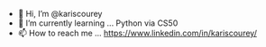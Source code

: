 - 👋 Hi, I’m @kariscourey 
- 🌱 I’m currently learning ... Python via CS50
- 📫 How to reach me ... https://www.linkedin.com/in/kariscourey/

<!---
kariscourey/kariscourey is a ✨ special ✨ repository because its `README.md` (this file) appears on your GitHub profile.
You can click the Preview link to take a look at your changes.
--->
